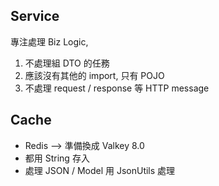 

## Service

專注處理 Biz Logic,

1. 不處理組 DTO 的任務
2. 應該沒有其他的 import, 只有 POJO
3. 不處理 request / response 等 HTTP message


## Cache

- Redis --> 準備換成 Valkey 8.0
- 都用 String 存入
- 處理 JSON / Model 用 JsonUtils 處理


